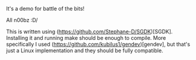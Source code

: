 It's a demo for battle of the bits!

All n00bz :D/

This is written using (https://github.com/Stephane-D/SGDK)[SGDK]. Installing it and running make should be enough to compile. More specifically I used (https://github.com/kubilus1/gendev)[gendev], but that's just a Linux implementation and they should be fully compatible.
